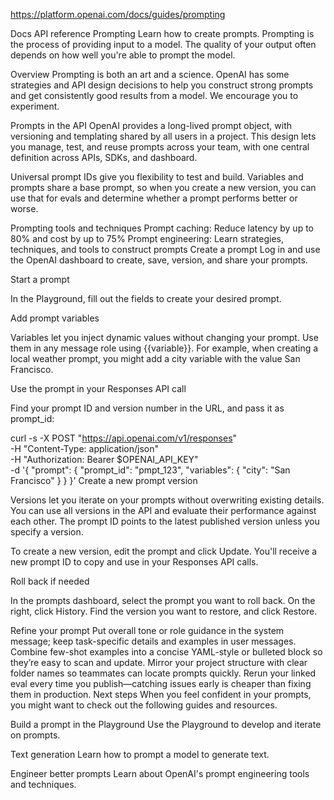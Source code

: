https://platform.openai.com/docs/guides/prompting

Docs
API reference
Prompting
Learn how to create prompts.
Prompting is the process of providing input to a model. The quality of your output often depends on how well you're able to prompt the model.

Overview
Prompting is both an art and a science. OpenAI has some strategies and API design decisions to help you construct strong prompts and get consistently good results from a model. We encourage you to experiment.

Prompts in the API
OpenAI provides a long-lived prompt object, with versioning and templating shared by all users in a project. This design lets you manage, test, and reuse prompts across your team, with one central definition across APIs, SDKs, and dashboard.

Universal prompt IDs give you flexibility to test and build. Variables and prompts share a base prompt, so when you create a new version, you can use that for evals and determine whether a prompt performs better or worse.

Prompting tools and techniques
Prompt caching: Reduce latency by up to 80% and cost by up to 75%
Prompt engineering: Learn strategies, techniques, and tools to construct prompts
Create a prompt
Log in and use the OpenAI dashboard to create, save, version, and share your prompts.

Start a prompt

In the Playground, fill out the fields to create your desired prompt.


Add prompt variables

Variables let you inject dynamic values without changing your prompt. Use them in any message role using {{variable}}. For example, when creating a local weather prompt, you might add a city variable with the value San Francisco.


Use the prompt in your Responses API call

Find your prompt ID and version number in the URL, and pass it as prompt_id:

curl -s -X POST "https://api.openai.com/v1/responses" \
-H "Content-Type: application/json" \
-H "Authorization: Bearer $OPENAI_API_KEY" \
-d '{
    "prompt": {
    "prompt_id": "pmpt_123",
    "variables": {
        "city": "San Francisco"
    }
    }
}'
Create a new prompt version

Versions let you iterate on your prompts without overwriting existing details. You can use all versions in the API and evaluate their performance against each other. The prompt ID points to the latest published version unless you specify a version.

To create a new version, edit the prompt and click Update. You'll receive a new prompt ID to copy and use in your Responses API calls.


Roll back if needed

In the prompts dashboard, select the prompt you want to roll back. On the right, click History. Find the version you want to restore, and click Restore.

Refine your prompt
Put overall tone or role guidance in the system message; keep task-specific details and examples in user messages.
Combine few-shot examples into a concise YAML-style or bulleted block so they’re easy to scan and update.
Mirror your project structure with clear folder names so teammates can locate prompts quickly.
Rerun your linked eval every time you publish—catching issues early is cheaper than fixing them in production.
Next steps
When you feel confident in your prompts, you might want to check out the following guides and resources.

Build a prompt in the Playground
Use the Playground to develop and iterate on prompts.

Text generation
Learn how to prompt a model to generate text.

Engineer better prompts
Learn about OpenAI's prompt engineering tools and techniques.